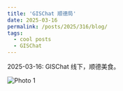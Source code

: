 ```yaml
---
title: 'GISChat 顺德局'
date: 2025-03-16
permalink: /posts/2025/316/blog/
tags:
  - cool posts
  - GISChat
---
```


2025-03-16: GISChat 线下，顺德美食。

![Photo 1](/images/SD.jpg)